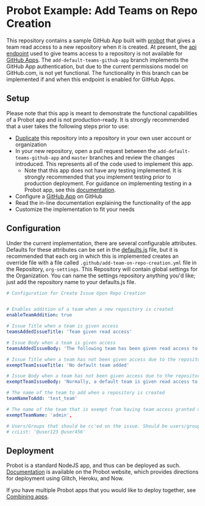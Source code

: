 # Probot Example: Add Teams on Repo Creation

This repository contains a sample GitHub App built with [probot](https://github.com/probot/probot) that gives a team read access to a new repository when it is created. At present, the [api endpoint](https://octokit.github.io/rest.js/#api-Orgs-addTeamRepo) used to give teams access to a repository is not available for [GitHub Apps](https://developer.github.com/apps/). The `add-default-teams-github-app` branch implements the GitHub App authentication, but due to the current permissions model on GitHub.com, is not yet functional. The functionality in this branch can be implemented if and when this endpoint is enabled for GitHub Apps.  

## Setup

Please note that this app is meant to demonstrate the functional capabilities of a Probot app and is not production-ready. It is strongly recommended that a user takes the following steps prior to use:

- [Duplicate](https://help.github.com/articles/duplicating-a-repository/) this repository into a repository in your own user account or organization
- In your new repository, open a pull request between the `add-default-teams-github-app` and `master` branches and review the changes introduced. This represents all of the code used to implement this app.
  - Note that this app does not have any testing implemented. It is strongly recommended that you implement testing prior to production deployment. For guidance on implementing testing in a Probot app, see this [documentation](https://probot.github.io/docs/testing/).
- Configure a [GitHub App](https://probot.github.io/docs/development/#configuring-a-github-app) on GitHub
- Read the in-line documentation explaining the functionality of the app
- Customize the implementation to fit your needs

## Configuration
Under the current implementation, there are several configurable attributes. Defaults for these attributes can be set in the [defaults.js](./lib/defaults.js) file, but it is recommended that each org in which this is implemented creates an override file with a file called `.github/add-team-on-repo-creation.yml` file in the Repository, `org-settings`. This Repository will contain global settings for the Organization. You can name the settings repository anything you'd like; just add the repository name to your defaults.js file.

```yml
# Configuration for Create Issue Upon Repo Creation


# Enables addition of a team when a new repository is created
enableTeamAddition: true

# Issue Title when a team is given access
teamsAddedIssueTitle: 'Team given read access'

# Issue Body when a team is given access
teamsAddedIssueBody: 'The following team has been given read access to this repository:'

# Issue Title when a team has not been given access due to the repository creator's exempt status
exemptTeamIssueTitle: 'No default team added'

# Issue Body when a team has not been given access due to the repository creator's exempt status
exemptTeamIssueBody: 'Normally, a default team is given read access to this repository. However, the repository creator is a member of the following exempt team, and therefore no default access has been given.'

# The name of the team to add when a repository is created
teamNameToAdd: 'test_team'

# The name of the team that is exempt from having team access granted upon repository creation
exemptTeamName: 'admin',

# Users/Groups that should be cc'ed on the issue. Should be users/groups separated by a space.
# ccList: '@user123 @user456'
```

## Deployment

Probot is a standard NodeJS app, and thus can be deployed as such. [Documentation](https://probot.github.io/docs/deployment) is available on the Probot website, which provides directions for deployment using Glitch, Heroku, and Now.

If you have multiple Probot apps that you would like to deploy together, see [Combining apps](https://probot.github.io/docs/deployment/#combining-apps).
